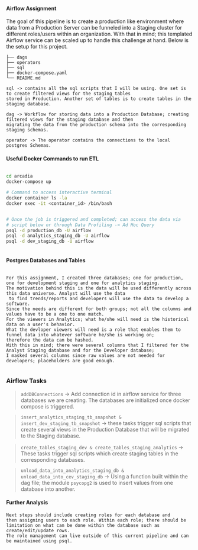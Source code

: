 #### Airflow Assignment

The goal of this pipeline is to create a production like environment
where data from a Production Server can be funneled into a Staging cluster
for different roles/users within an organization. With that in mind; this templated
Airflow service can be scaled up to handle this challenge 
at hand. Below is the setup for  this project.
   
    ├── dags                                
    ├── operators                           
    ├── sql
    ├── docker-compose.yaml
    └── README.md
    
    sql -> contains all the sql scripts that I will be using. One set is to create filtered views for the staging tables 
    stored in Production. Another set of tables is to create tables in the staging database.
    
    dag -> Workflow for storing data into a Production Database; creating filtered views for the staging database and then
    migrating the data from the production schema into the corresponding staging schemas.

    operator -> The operator contains the connections to the local postgres Schemas.

    
 
    



#### Useful Docker Commands to run ETL

```bash

cd arcadia
docker-compose up

# Command to access interactive terminal
docker container ls -la
docker exec -it <container_id> /bin/bash


# Once the job is triggered and completed; can access the data via
# script below or through Data Profiling -> Ad Hoc Query
psql -d production_db -U airflow
psql -d analytics_staging_db -U airflow
psql -d dev_staging_db -U airflow
 
```


#### Postgres Databases and Tables 

```$xslt

For this assignment, I created three databases; one for production, one for development staging and one for analytics staging. 
The motivation behind this is the data will be used differently across this data universe. Analyst will use the data
 to find trends/reports and developers will use the data to develop a software. 
Since the needs are different for both groups; not all the columns and values have to be a one to one match.
For the viewers in Analytics; what he/she will need is the historical data on a user's behavior.
What the devloper viewers will need is a role that enables them to funnel data into whatever software he/she is working on; 
therefore the data can be hashed.   
With this in mind; there were several columns that I filtered for the Analyst Staging database and for the Developer database; 
I masked several columns since raw values are not needed for developers; placeholders are good enough. 


```


### Airflow Tasks

> `addDBConnections` -> Add connection id in airflow service for three databases we are creating. The databases are initialized 
once docker compose is triggered.

> `insert_analytics_staging_tb_snapshot & insert_dev_staging_tb_snapshot`  -> these tasks trigger sql scripts that create 
several views in the Production Database that will be migrated to the Staging database. 

> `create_tables_staging_dev & create_tables_staging_analytics` -> These tasks trigger sql scripts which create staging tables in the corresponding 
databases.

> `unload_data_into_analytics_staging_db & unload_data_into_cev_staging_db` -> Using a function built within the dag file; 
the module `psycopg2` is used to insert values from one database into another. 


#### Further Analysis


```$xslt
Next steps should include creating roles for each database and 
then assigning users to each role. Within each role; there should be limitation on what can be done within the database such as create/edit/update rows.
The role management can live outside of this current pipeline and can be maintained using psql.  

```